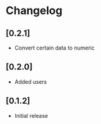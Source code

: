 # Changelog

## [0.2.1]

* Convert certain data to numeric

## [0.2.0]

* Added users

## [0.1.2]

* Initial release
